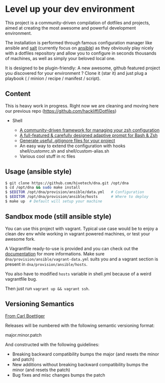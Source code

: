 Level up your dev environment
=============================

This project is a community-driven compilation of dotfiles and projects, aimed
at creating the most awesome and powerful development environment.

The installation is performed through famous configuration manager like ansible
and [salt](http://saltstack.com/community.html) (currently focus on [ansible](www.ansibleworks.com)) as they obviously play nicely with a
dotfiles repository and allow you to configure in seconds thousands of machines,
as well as simply your beloved local one.  

It is designed to be plugin-friendly: A new awesome, github featured
project you discovered for your environment ? Clone it (star it) and just plug
a playbook ( / minion / recipe / manifest / script).


Content
-------

This is heavy work in progress. Right now we are cleaning and moving here our
previous repo (https://github.com/hackliff/Dotfiles)

* Shell

    * [A community-driven framework for managing your zsh configuration](https://github.com/robbyrussell/oh-my-zsh)
    * [A full-featured & carefully designed adaptive prompt for Bash & Zsh](https://github.com/nojhan/liquidprompt)
    * [Generate useful .gitignore files for your project](https://github.com/joeblau/gitignore.io)
    * An easy way to extend the configuration with hooks shell/customrc.sh and shell/custom-alias.sh
    * Various cool stuff in rc files

Usage (ansible style)
-----

```bash
$ git clone https://github.com/hivetech/dna.git /opt/dna
$ cd /opt/dna && sudo make install
$ $EDITOR /opt/dna/provision/ansible/data.yml   # Configuration
$ $EDITOR /opt/dna/provision/ansible/hosts      # Where to deploy
$ make up  # Default will setup your machine
```

Sandbox mode (still ansible style)
------------

You can use this project with vagrant. Typical use case would be to enjoy a
clean dev env while working in vagrant powered machines, or test your awesome fork.

A Vagrantfile ready-to-use is provided and you can check out the [documentation](http://docs.vagrantup.com/v2/provisioning/ansible.html)
for more informations. Make sure `dna/provision/ansible/vagrant-data.yml` suits
you and a vagrant section is present in `dna/provision/ansible/hosts`.

You also have to modified `hosts` variable in shell.yml because of a weird vagrantfile bug.

Then just run `vagrant up && vagrant ssh`.


Versioning Semantics
--------------------

[From Carl Boettiger](http://carlboettiger.info/)

Releases will be numbered with the following semantic versioning format:

major.minor.patch

And constructed with the following guidelines:

* Breaking backward compatibility bumps the major (and resets the minor 
  and patch)
* New additions without breaking backward compatibility bumps the minor 
  (and resets the patch)
* Bug fixes and misc changes bumps the patch
